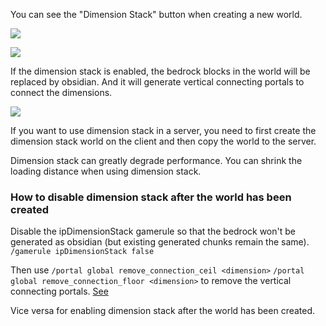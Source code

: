 
You can see the "Dimension Stack" button when creating a new world.

![](https://i.ibb.co/LPNBZ0v/2020-09-20-21-03-15.png)

![](https://i.ibb.co/QC5L77B/2020-09-20-21-03-21.png)

If the dimension stack is enabled, the bedrock blocks in the world will be replaced by obsidian.
And it will generate vertical connecting portals to connect the dimensions.

![](https://cdn.discordapp.com/attachments/671895772265971712/688997283836067881/stack.png)

If you want to use dimension stack in a server, you need to first create the dimension stack world on the client and then copy the world to the server.

Dimension stack can greatly degrade performance. You can shrink the loading distance when using dimension stack.

### How to disable dimension stack after the world has been created
Disable the ipDimensionStack gamerule so that the bedrock won't be generated as obsidian (but existing generated chunks remain the same).
`/gamerule ipDimensionStack false`

Then use `/portal global remove_connection_ceil <dimension>` `/portal global remove_connection_floor <dimension>` to remove the vertical connecting portals. [See](https://github.com/qouteall/ImmersivePortalsMod/wiki/Portals#vertical-dimension-connecting-portal)

Vice versa for enabling dimension stack after the world has been created.
